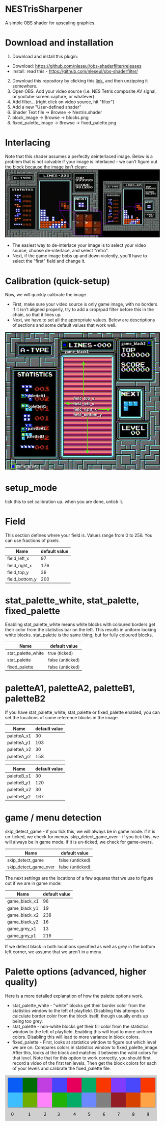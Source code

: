 # NESTrisSharpener
A simple OBS shader for upscaling graphics.

# Download and installation
1) Download and install this plugin:
* Download: https://github.com/nleseul/obs-shaderfilter/releases
* Install: read this - https://github.com/nleseul/obs-shaderfilter/
2) Download this repository by clicking this [link](https://github.com/alex-ong/NESTrisSharpener/archive/master.zip), and then unzipping it somewhere.
3) Open OBS. Add your video source (i.e. NES Tetris composite AV signal, or youtube screen capture, or whatever)
3) Add filter... (right click on video source, hit "filter")
5) Add a new "User-defined shader"
6) Shader Text file -> Browse -> Nestris.shader
7) block_image  -> Browse -> blocks.png
8) fixed_palette_image -> Browse -> fixed_palette.png

# Interlacing
Note that this shader assumes a perfectly deinterlaced image.
Below is a problem that is not solvable if your image is interlaced - we can't figure out the block because the image isn't clean:
![image](https://github.com/alex-ong/NESTrisSharpener/raw/master/interlaced.png)

* The easiest way to de-interlace your image is to select your video source, choose de-interlace, and select "retro".
* Next, if the game image bobs up and down violently, you'll have to select the "first" field and change it.


# Calibration (quick-setup)
Now, we will quickly calibrate the image
* First, make sure your video source is only game image, with no borders. If it isn't aligned properly, try to add a crop/pad filter before this in the chain, so that it lines up.
* Next, we have to set all the appropriate values. Below are descriptions of sections and some default values that work well.

![image](https://github.com/alex-ong/NESTrisSharpener/raw/master/calibration.png)
# setup_mode
tick this to set calibration up. when you are done, untick it.

# Field
This section defines where your field is. Values range from 0 to 256. You can use fractions of pixels.

| Name           | default value | 
| -------------  |---------------|
| field_left_x   | 97            |
| field_right_x  | 176           |
| field_top_y    | 39            |
| field_bottom_y | 200           |

# stat_palette_white, stat_palette, fixed_palette
Enabling stat_palette_white means white blocks with coloured borders get their color from the statistics bar on the left.
This results in uniform looking white blocks.
stat_palette is the same thing, but for fully coloured blocks.

| Name                 | default value    | 
| -------------        |---------------   |
| stat_palette_white   | true (ticked)    |
| stat_palette         | false (unticked) |
| fixed_palette        | false (unticked) |

# paletteA1, paletteA2, paletteB1, paletteB2
If you have stat_palette_white, stat_palette or fixed_palette enabled, you can set the locations of some reference blocks in the image.

| Name           | default value | 
| -------------  |---------------|
| paletteA_x1    | 30            |
| paletteA_y1    | 103           |
| paletteA_x2    | 30            |
| paletteA_y2    | 158           |

| Name           | default value | 
| -------------  |---------------|
| paletteB_x1    | 30            |
| paletteB_y1    | 120           |
| paletteB_x2    | 30            |
| paletteB_y2    | 167           |

# game / menu detection
skip_detect_game - if you tick this, we will always be in game mode. if it is un-ticked, we check for menus.
skip_detect_game_over - if you tick this, we will always be in game mode. if it is un-ticked, we check for game-overs.

| Name                  | default value   | 
| -------------         |-----------------|
| skip_detect_game      | false (unticked)|
| skip_detect_game_over | false (unticked)|

The next settings are the locations of a few squares that we use to figure out if we are in game mode:

| Name                  | default value   | 
| -------------         |-----------------|
| game_black_x1         | 98|
| game_black_y1         | 19|
| game_black_x2         | 238|
| game_black_y2         | 16|
| game_grey_x1          | 13|
| game_grey_y1          | 219|

If we detect black in both locations specified as well as grey in the bottom left corner, we assume that we aren't in a menu.


# Palette options (advanced, higher quality)
Here is a more detailed explanation of how the palette options work.

* stat_palette_white - "white" blocks get their border color from the statistics window to the left of playfield. Disabling this attemps to calculate border color from the block itself, though usually ends up being too grey.
* stat_palette - non-white blocks get their fill color from the statistics window to the left of playfield. Enabling this will lead to more uniform colors. Disabling this will lead to more variance in block colors.
* fixed_palette - First, looks at statistics window to figure out which level we are on. Compares colors in statistics window to fixed_palette_image. After this, looks at the block and matches it between the valid colors for that level. Note that for this option to work correctly, you should first record a video of the first ten levels. Then get the block colors for each of your levels and calibrate the fixed_palette file.

![image](https://github.com/alex-ong/NESTrisSharpener/raw/master/palette-calibrate.png)



